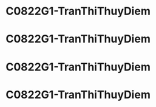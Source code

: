 # C0822G1-TranThiThuyDiem
# C0822G1-TranThiThuyDiem
# C0822G1-TranThiThuyDiem
# C0822G1-TranThiThuyDiem
